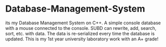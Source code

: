 # Database-Management-System
its my Database Management System on C++. A simple console database with a mouse connected to the console. SUBD can rewrite, add, search, sort, etc. with data. The data is re-serialized every time the database is updated. This is my 1st year university laboratory work with an A+ grade!
